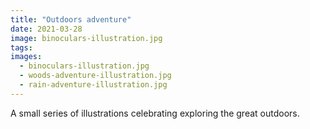 ```yaml
---
title: "Outdoors adventure"
date: 2021-03-28
image: binoculars-illustration.jpg
tags:
images:
  - binoculars-illustration.jpg
  - woods-adventure-illustration.jpg
  - rain-adventure-illustration.jpg
---
```


A small series of illustrations celebrating exploring the great outdoors.